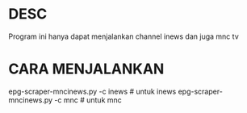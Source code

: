 # DESC
Program ini hanya dapat menjalankan channel inews dan juga mnc tv

# CARA MENJALANKAN
epg-scraper-mncinews.py -c inews    # untuk inews
epg-scraper-mncinews.py -c mnc      # untuk mnc
